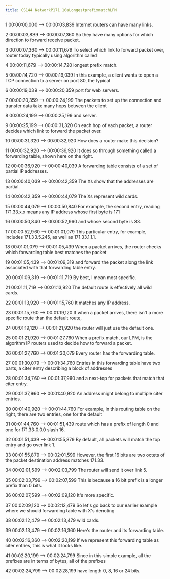 ```yaml
---
title: CS144 NetworkP171 10aLongestprefixmatchLPM
---
```


1
00:00:00,000 --> 00:00:03,839
Internet routers can have many links.

2
00:00:03,839 --> 00:00:07,360
So they have many options for which direction to forward receive packet.

3
00:00:07,360 --> 00:00:11,679
To select which link to forward packet over, router today typically using algorithm called

4
00:00:11,679 --> 00:00:14,720
longest prefix match.

5
00:00:14,720 --> 00:00:19,039
In this example, a client wants to open a TCP connection to a server on port 80, the typical

6
00:00:19,039 --> 00:00:20,359
port for web servers.

7
00:00:20,359 --> 00:00:24,199
The packets to set up the connection and transfer data take many hops between the client

8
00:00:24,199 --> 00:00:25,199
and server.

9
00:00:25,199 --> 00:00:31,320
On each hop of each packet, a router decides which link to forward the packet over.

10
00:00:31,320 --> 00:00:32,920
How does a router make this decision?

11
00:00:32,920 --> 00:00:36,920
It does so through something called a forwarding table, shown here on the right.

12
00:00:36,920 --> 00:00:40,039
A forwarding table consists of a set of partial IP addresses.

13
00:00:40,039 --> 00:00:42,359
The Xs show that the addresses are partial.

14
00:00:42,359 --> 00:00:44,079
The Xs represent wild cards.

15
00:00:44,079 --> 00:00:50,840
For example, the second entry, reading 171.33.x.x means any IP address whose first byte is 171

16
00:00:50,840 --> 00:00:52,960
and whose second byte is 33.

17
00:00:52,960 --> 00:01:01,079
This particular entry, for example, includes 171.33.5.245, as well as 171.33.1.1.1.

18
00:01:01,079 --> 00:01:05,439
When a packet arrives, the router checks which forwarding table best matches the packet

19
00:01:05,439 --> 00:01:09,319
and forward the packet along the link associated with that forwarding table entry.

20
00:01:09,319 --> 00:01:11,719
By best, I mean most specific.

21
00:01:11,719 --> 00:01:13,920
The default route is effectively all wild cards.

22
00:01:13,920 --> 00:01:15,760
It matches any IP address.

23
00:01:15,760 --> 00:01:19,120
If when a packet arrives, there isn't a more specific route than the default route,

24
00:01:19,120 --> 00:01:21,920
the router will just use the default one.

25
00:01:21,920 --> 00:01:27,760
When a prefix match, our LPM, is the algorithm IP routers used to decide how to forward a packet.

26
00:01:27,760 --> 00:01:30,079
Every router has the forwarding table.

27
00:01:30,079 --> 00:01:34,760
Entries in this forwarding table have two parts, a citer entry describing a block of addresses

28
00:01:34,760 --> 00:01:37,960
and a next-top for packets that match that citer entry.

29
00:01:37,960 --> 00:01:40,920
An address might belong to multiple citer entries.

30
00:01:40,920 --> 00:01:44,760
For example, in this routing table on the right, there are two entries, one for the default

31
00:01:44,760 --> 00:01:51,439
route which has a prefix of length 0 and one for 171.33.0.0.0 slash 16.

32
00:01:51,439 --> 00:01:55,879
By default, all packets will match the top entry and go over link 1.

33
00:01:55,879 --> 00:02:01,599
However, the first 16 bits are two octets of the packet destination address matches 171.33.

34
00:02:01,599 --> 00:02:03,799
The router will send it over link 5.

35
00:02:03,799 --> 00:02:07,599
This is because a 16 bit prefix is a longer prefix than 0 bits.

36
00:02:07,599 --> 00:02:09,120
It's more specific.

37
00:02:09,120 --> 00:02:12,479
So let's go back to our earlier example where we should forwarding table with X's denoting

38
00:02:12,479 --> 00:02:13,479
wild cards.

39
00:02:13,479 --> 00:02:16,360
Here's the router and its forwarding table.

40
00:02:16,360 --> 00:02:20,199
If we represent this forwarding table as citer entries, this is what it looks like.

41
00:02:20,199 --> 00:02:24,799
Since in this simple example, all the prefixes are in terms of bytes, all of the prefixes

42
00:02:24,799 --> 00:02:28,199
have length 0, 8, 16 or 24 bits.

